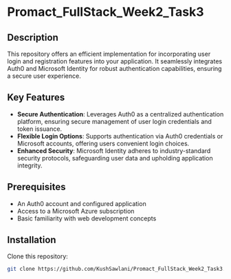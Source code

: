 # Promact_FullStack_Week2_Task3

## Description

This repository offers an efficient implementation for incorporating user login and registration features into your application. It seamlessly integrates Auth0 and Microsoft Identity for robust authentication capabilities, ensuring a secure user experience.

## Key Features

- **Secure Authentication**:  Leverages Auth0 as a centralized authentication platform, ensuring secure management of user login credentials and token issuance.
- **Flexible Login Options**: Supports authentication via Auth0 credentials or Microsoft accounts, offering users convenient login choices.
- **Enhanced Security**: Microsoft Identity adheres to industry-standard security protocols, safeguarding user data and upholding application integrity.


## Prerequisites

- An Auth0 account and configured application
- Access to a Microsoft Azure subscription
- Basic familiarity with web development concepts

## Installation

Clone this repository:

```bash
git clone https://github.com/KushSawlani/Promact_FullStack_Week2_Task3.git
